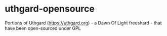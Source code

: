 # uthgard-opensource
Portions of Uthgard (https://uthgard.org) - a Dawn Of Light freeshard - that have been open-sourced under GPL
